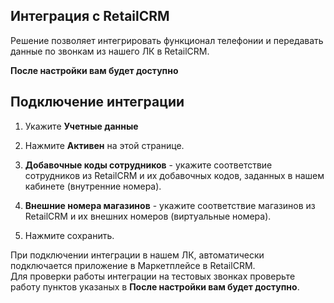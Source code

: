 ## Интеграция с RetailCRM<br /> 

Решение позволяет интегрировать функционал телефонии и передавать данные по звонкам  из нашего ЛК в RetailCRM. <br />  

**После настройки вам будет доступно** <br />


## Подключение интеграции  <br />

1. Укажите **Учетные данные** <br />



2. Нажмите **Активен** на этой странице. <br />
3. **Добавочные коды сотрудников** - укажите соответствие сотрудников из RetailCRM и их добавочных кодов, заданных в нашем кабинете (внутренние номера).  <br />
4. **Внешние номера магазинов** - укажите соответствие магазинов из RetailCRM и их внешних номеров (виртуальные номера). <br />
5. Нажмите сохранить. <br />

При подключении интеграции в нашем ЛК, автоматически подключается приложение в Маркетплейсе в RetailCRM.<br />
Для проверки работы интеграции на тестовых звонках проверьте работу пунктов указаных в **После настройки вам будет доступно**. <br />

